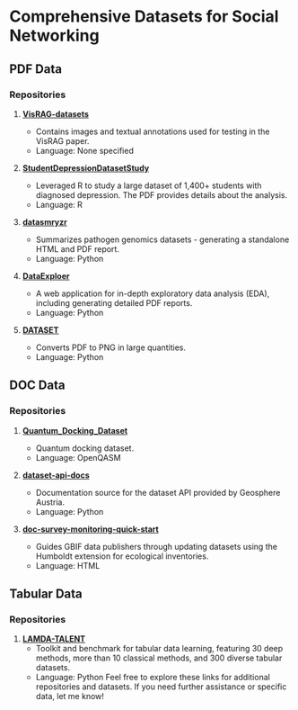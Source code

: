 # Comprehensive Datasets for Social Networking

## PDF Data
### Repositories
1. **[VisRAG-datasets](https://github.com/cagey-squirrel/VisRAG-datasets)**
   - Contains images and textual annotations used for testing in the VisRAG paper.
   - Language: None specified

2. **[StudentDepressionDatasetStudy](https://github.com/AshleyKeliane/StudentDepressionDatasetStudy)**
   - Leveraged R to study a large dataset of 1,400+ students with diagnosed depression. The PDF provides details about the analysis.
   - Language: R

3. **[datasmryzr](https://github.com/kristyhoran/datasmryzr)**
   - Summarizes pathogen genomics datasets - generating a standalone HTML and PDF report.
   - Language: Python

4. **[DataExploer](https://github.com/Seifeddine-bd/DataExploer)**
   - A web application for in-depth exploratory data analysis (EDA), including generating detailed PDF reports.
   - Language: Python

5. **[DATASET](https://github.com/zhangyilin-bit/DATASET)**
   - Converts PDF to PNG in large quantities.
   - Language: Python

## DOC Data
### Repositories
1. **[Quantum_Docking_Dataset](https://github.com/qiqi-xingyi/Quantum_Docking_Dataset)**
   - Quantum docking dataset.
   - Language: OpenQASM

2. **[dataset-api-docs](https://github.com/Geosphere-Austria/dataset-api-docs)**
   - Documentation source for the dataset API provided by Geosphere Austria.
   - Language: Python

3. **[doc-survey-monitoring-quick-start](https://github.com/gbif/doc-survey-monitoring-quick-start)**
   - Guides GBIF data publishers through updating datasets using the Humboldt extension for ecological inventories.
   - Language: HTML

## Tabular Data
### Repositories
1. **[LAMDA-TALENT](https://github.com/qile2000/LAMDA-TALENT)**
   - Toolkit and benchmark for tabular data learning, featuring 30 deep methods, more than 10 classical methods, and 300 diverse tabular datasets.
   - Language: Python
Feel free to explore these links for additional repositories and datasets. If you need further assistance or specific data, let me know!
